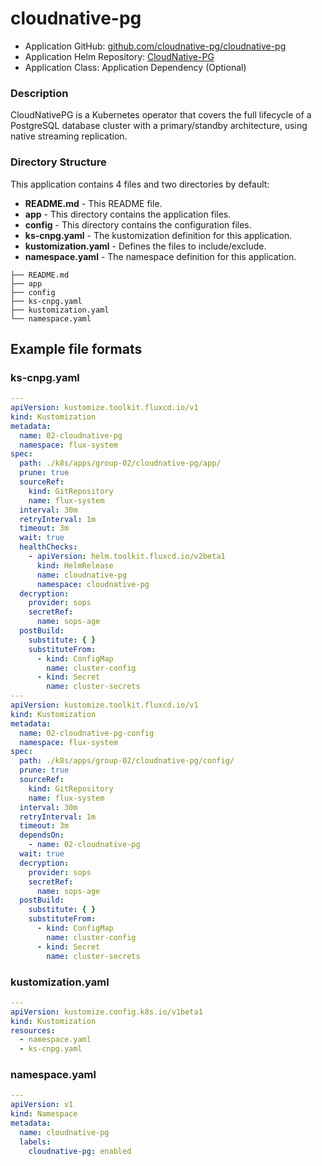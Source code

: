 # cloudnative-pg

* Application GitHub: [github.com/cloudnative-pg/cloudnative-pg](https://github.com/cloudnative-pg/cloudnative-pg)
* Application Helm Repository: [CloudNative-PG](https://cloudnative-pg.github.io/charts)
* Application Class: Application Dependency (Optional)

### Description

CloudNativePG is a Kubernetes operator that covers the full lifecycle of a PostgreSQL database cluster with a primary/standby architecture, using native streaming replication.

### Directory Structure

This application contains 4 files and two directories by default:

* **README.md** - This README file.
* **app** \- This directory contains the application files.
* **config** \- This directory contains the configuration files.
* **ks-cnpg.yaml** \- The kustomization definition for this application.
* **kustomization.yaml** \- Defines the files to include/exclude.
* **namespace.yaml** \- The namespace definition for this application.

```
├── README.md
├── app
├── config
├── ks-cnpg.yaml
├── kustomization.yaml
└── namespace.yaml
```

## Example file formats

### ks-cnpg.yaml

```yaml
---
apiVersion: kustomize.toolkit.fluxcd.io/v1
kind: Kustomization
metadata:
  name: 02-cloudnative-pg
  namespace: flux-system
spec:
  path: ./k8s/apps/group-02/cloudnative-pg/app/
  prune: true
  sourceRef:
    kind: GitRepository
    name: flux-system
  interval: 30m
  retryInterval: 1m
  timeout: 3m
  wait: true
  healthChecks:
    - apiVersion: helm.toolkit.fluxcd.io/v2beta1
      kind: HelmRelease
      name: cloudnative-pg
      namespace: cloudnative-pg
  decryption:
    provider: sops
    secretRef:
      name: sops-age
  postBuild:
    substitute: { }
    substituteFrom:
      - kind: ConfigMap
        name: cluster-config
      - kind: Secret
        name: cluster-secrets
---
apiVersion: kustomize.toolkit.fluxcd.io/v1
kind: Kustomization
metadata:
  name: 02-cloudnative-pg-config
  namespace: flux-system
spec:
  path: ./k8s/apps/group-02/cloudnative-pg/config/
  prune: true
  sourceRef:
    kind: GitRepository
    name: flux-system
  interval: 30m
  retryInterval: 1m
  timeout: 3m
  dependsOn:
    - name: 02-cloudnative-pg
  wait: true
  decryption:
    provider: sops
    secretRef:
      name: sops-age
  postBuild:
    substitute: { }
    substituteFrom:
      - kind: ConfigMap
        name: cluster-config
      - kind: Secret
        name: cluster-secrets

```

### kustomization.yaml

```yaml
---
apiVersion: kustomize.config.k8s.io/v1beta1
kind: Kustomization
resources:
  - namespace.yaml
  - ks-cnpg.yaml
```

### namespace.yaml

```yaml
---
apiVersion: v1
kind: Namespace
metadata:
  name: cloudnative-pg
  labels:
    cloudnative-pg: enabled
```
